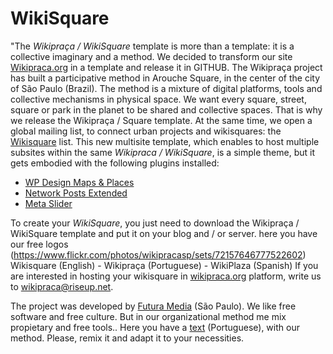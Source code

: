 # WikiSquare
"The *Wikipraça / WikiSquare* template is more than a template: it is a collective imaginary and a method. We decided to transform our site [Wikipraca.org](http://wikipraca.org/) in a template and release it in GITHUB. The Wikipraça project has built a participative method in Arouche Square, in the center of the city of São Paulo (Brazil). The method is a mixture of digital platforms, tools and collective mechanisms in physical space. We want every square, street, square or park in the planet to be shared and collective spaces. That is why we release the Wikipraça / Square template. At the same time, we open a global mailing list, to connect urban projects and wikisquares: the [Wikisquare](http://lists.wikipraca.org/cgi-bin/mailman/listinfo/wikisquare/) list.
This new multisite template, which enables to host multiple subsites within the same *Wikipraca / WikiSquare*, is a simple theme, but it gets embodied with the following plugins installed:
- [WP Design Maps & Places](https://wordpress.org/plugins/wp-design-maps-places/)
- [Network Posts Extended](https://wordpress.org/plugins/network-posts-extended/)
- [Meta Slider](https://wordpress.org/plugins/ml-slider/)

To create your *WikiSquare*, you just need to download the Wikipraça / WikiSquare template  and put it on your blog and / or server. here you have our free logos (https://www.flickr.com/photos/wikipracasp/sets/72157646777522602) Wikisquare (English) - Wikipraça (Portuguese) - WikiPlaza (Spanish) 
If you are interested in hosting your wikisquare in [wikipraca.org](http://wikipraca.org/) platform, write us to wikipraca@riseup.net.

The project was developed by [Futura Media](http://futuramedia.net/) (São Paulo). We like free software and free culture. But in our organizational method me mix propietary and free tools.. Here you have a [text](http://wikipraca.org/faca-sua-wikipraca/)  (Portuguese), with our method. Please, remix it and adapt it to your necessities.
